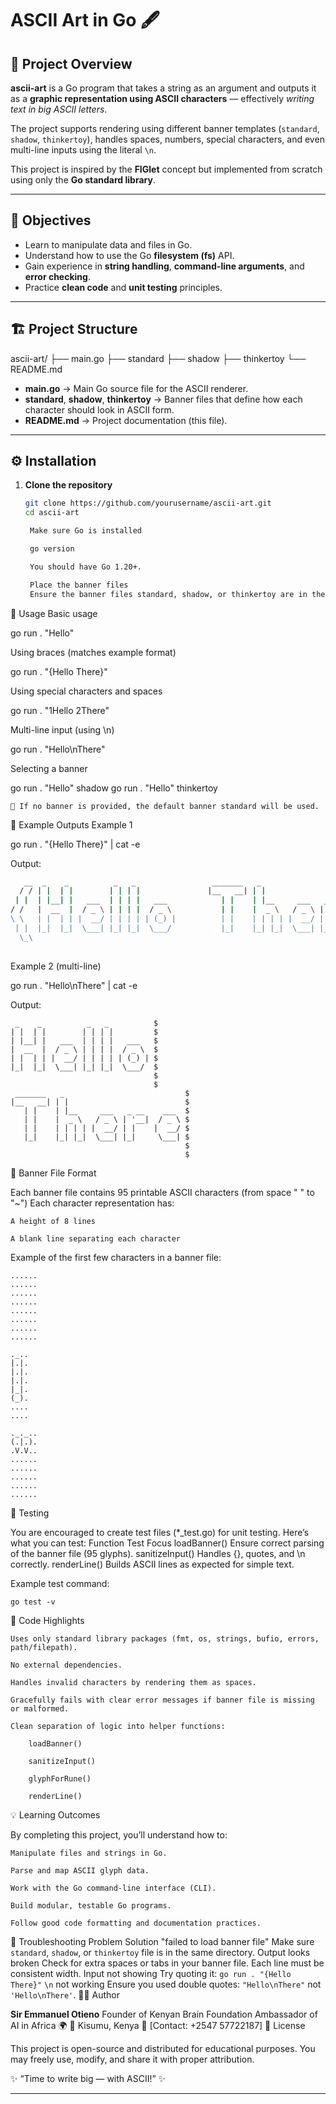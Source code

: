 # ASCII Art in Go 🖋️

## 📘 Project Overview

**ascii-art** is a Go program that takes a string as an argument and outputs it as a **graphic representation using ASCII characters** — effectively *writing text in big ASCII letters*.  

The project supports rendering using different banner templates (`standard`, `shadow`, `thinkertoy`), handles spaces, numbers, special characters, and even multi-line inputs using the literal `\n`.

This project is inspired by the **FIGlet** concept but implemented from scratch using only the **Go standard library**.

---

## 🎯 Objectives

- Learn to manipulate data and files in Go.
- Understand how to use the Go **filesystem (fs)** API.
- Gain experience in **string handling**, **command-line arguments**, and **error checking**.
- Practice **clean code** and **unit testing** principles.

---

## 🏗️ Project Structure

ascii-art/
├── main.go
├── standard
├── shadow
├── thinkertoy
└── README.md


- **main.go** → Main Go source file for the ASCII renderer.  
- **standard**, **shadow**, **thinkertoy** → Banner files that define how each character should look in ASCII form.  
- **README.md** → Project documentation (this file).  

---

## ⚙️ Installation

1. **Clone the repository**
   ```bash
   git clone https://github.com/yourusername/ascii-art.git
   cd ascii-art

    Make sure Go is installed

    go version

    You should have Go 1.20+.

    Place the banner files
    Ensure the banner files standard, shadow, or thinkertoy are in the same directory as main.go.

🚀 Usage
Basic usage

go run . "Hello"

Using braces (matches example format)

go run . "{Hello There}"

Using special characters and spaces

go run . "1Hello 2There"

Multi-line input (using \n)

go run . "Hello\nThere"

Selecting a banner

go run . "Hello" shadow
go run . "Hello" thinkertoy

    🔹 If no banner is provided, the default banner standard will be used.

🧠 Example Outputs
Example 1

go run . "{Hello There}" | cat -e

Output:
```bash
   __  _    _          _   _                 _______   _                           __    $
  / / | |  | |        | | | |               |__   __| | |                          \ \   $
 | |  | |__| |   ___  | | | |   ___            | |    | |__     ___   _ __    ___   | |  $
/ /   |  __  |  / _ \ | | | |  / _ \           | |    |  _ \   / _ \ | '__|  / _ \   \ \ $
\ \   | |  | | |  __/ | | | | | (_) |          | |    | | | | |  __/ | |    |  __/   / / $
 | |  |_|  |_|  \___| |_| |_|  \___/           |_|    |_| |_|  \___| |_|     \___|  | |  $
  \_\                                                                              /_/   $
                                                                                         $
```
Example 2 (multi-line)

go run . "Hello\nThere" | cat -e

Output:
```console
 _    _          _   _          $
| |  | |        | | | |         $
| |__| |   ___  | | | |   ___   $
|  __  |  / _ \ | | | |  / _ \  $
| |  | | |  __/ | | | | | (_) | $
|_|  |_|  \___| |_| |_|  \___/  $
                                $
                                $
 _______   _                           $
|__   __| | |                          $
   | |    | |__     ___   _ __    ___  $
   | |    |  _ \   / _ \ | '__|  / _ \ $
   | |    | | | | |  __/ | |    |  __/ $
   |_|    |_| |_|  \___| |_|     \___| $
                                       $
                                       $
```
🧩 Banner File Format

Each banner file contains 95 printable ASCII characters (from space " " to "~")
Each character representation has:

    A height of 8 lines

    A blank line separating each character

Example of the first few characters in a banner file:

```console
......
......
......
......
......
......
......
......

._..
|.|.
|.|.
|.|.
|_|.
(_).
....
....

._._..
(.|.).
.V.V..
......
......
......
......
......
```

🧪 Testing

You are encouraged to create test files (*_test.go) for unit testing.
Here’s what you can test:
Function	Test Focus
loadBanner()	Ensure correct parsing of the banner file (95 glyphs).
sanitizeInput()	Handles {}, quotes, and \n correctly.
renderLine()	Builds ASCII lines as expected for simple text.

Example test command:

`go test -v`

🧱 Code Highlights

    Uses only standard library packages (fmt, os, strings, bufio, errors, path/filepath).

    No external dependencies.

    Handles invalid characters by rendering them as spaces.

    Gracefully fails with clear error messages if banner file is missing or malformed.

    Clean separation of logic into helper functions:

        loadBanner()

        sanitizeInput()

        glyphForRune()

        renderLine()

💡 Learning Outcomes

By completing this project, you’ll understand how to:

    Manipulate files and strings in Go.

    Parse and map ASCII glyph data.

    Work with the Go command-line interface (CLI).

    Build modular, testable Go programs.

    Follow good code formatting and documentation practices.

🧰 Troubleshooting
Problem	Solution
"failed to load banner file"	Make sure `standard`, `shadow`, or `thinkertoy` file is in the same directory.
Output looks broken	Check for extra spaces or tabs in your banner file. Each line must be consistent width.
Input not showing	Try quoting it: `go run . "{Hello There}"`
`\n` not working	Ensure you used double quotes: `"Hello\nThere"` not `'Hello\nThere'`.
🧑‍💻 Author

**Sir Emmanuel Otieno**
Founder of Kenyan Brain Foundation
Ambassador of AI in Africa 🌍
📍 Kisumu, Kenya
📧 [Contact: +2547 57722187]
📜 License

This project is open-source and distributed for educational purposes.
You may freely use, modify, and share it with proper attribution.

✨ “Time to write big — with ASCII!” ✨


---

